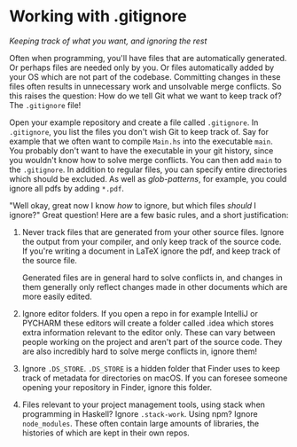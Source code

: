 # Working with .gitignore

*Keeping track of what you want, and ignoring the rest*

Often when programming, you'll have files that are automatically generated. Or
perhaps files are needed only by you. Or files automatically added by your OS
which are not part of the codebase. Committing changes in these files often
results in unnecessary work and unsolvable merge conflicts. So this raises the
question: How do we tell Git what we want to keep track of? The `.gitignore`
file!

Open your example repository and create a file called `.gitignore`. In
`.gitignore`, you list the files you don't wish Git to keep track of. Say for
example that we often want to compile `Main.hs` into the executable `main`. You
probably don't want to have the executable in your git history, since you
wouldn't know how to solve merge conflicts. You can then add `main` to the
`.gitignore`. In addition to regular files, you can specify entire directories
which should be excluded. As well as _glob-patterns_, for example, you could
ignore all pdfs by adding `*.pdf`.

"Well okay, great now I know _how_ to ignore, but which files _should_ I
ignore?" Great question! Here are a few basic rules, and a short justification:

1. Never track files that are generated from your other source files. Ignore
   the output from your compiler, and only keep track of the source code. If
   you're writing a document in LaTeX ignore the pdf, and keep track of the
   source file.

   Generated files are in general hard to solve conflicts in, and changes in
   them generally only reflect changes made in other documents which are more
   easily edited.

2. Ignore editor folders. If you open a repo in for example IntelliJ or PYCHARM
   these editors will create a folder called .idea which stores extra
   information relevant to the editor only. These can vary between people
   working on the project and aren't part of the source code. They are also
   incredibly hard to solve merge conflicts in, ignore them!
3. Ignore `.DS_STORE`. `.DS_STORE` is a hidden folder that Finder uses to keep
   track of metadata for directories on macOS. If you can foresee someone
   opening your repository in Finder, ignore this folder.
4. Files relevant to your project management tools, using stack when
   programming in Haskell? Ignore `.stack-work`. Using npm? Ignore
   `node_modules`. These often contain large amounts of libraries, the
   histories of which are kept in their own repos.

<!-- > Files like `.DS_STORE` might be nice to always ignore. To do this you
can create a `.gitignore` file in your home direcotry and run this command in a
unix terminal `git config --global core.excludesFile '~/.gitignore'` or this
command in a Windows cmd terminal `git config --global core.excludesFile
"%USERPROFILE%\.gitignore"`. This tells git on your system that files and
folders inside this .gitignore file should be ignored in every single git
repository.  -->
